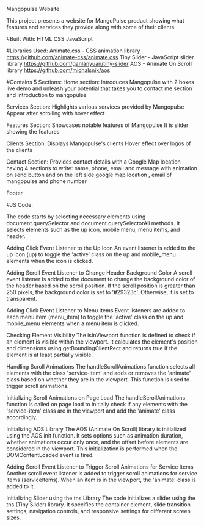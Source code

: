 Mangopulse Website.

This project presents a website for MangoPulse product showing what features and services they provide along with some of their clients.

#Built With:
HTML
CSS
JavaScript

#Libraries Used:
Animate.css - CSS animation library     https://github.com/animate-css/animate.css
Tiny Slider - JavaScript slider library https://github.com/ganlanyuan/tiny-slider 
AOS - Animate On Scroll library         https://github.com/michalsnik/aos



#Contains 5 Sections:
Home section: Introduces Mangopulse
with 2 boxes live demo and unleash your potential that takes you to contact me section and introduction to mangopulse

Services Section: Highlights various services provided by Mangopulse
Appear after scrolling with hover effect 

Features Section: Showcases notable features of Mangopulse
It is slider showing the features

Clients Section: Displays Mangopulse's clients
Hover effect over logos of the clients

Contact Section: Provides contact details with a Google Map location
having 4 sections to write: name, phone, email and message with animation on send button and on the left side google map location , email of mangopulse and phone number

Footer


#JS Code:

The code starts by selecting necessary elements using document.querySelector and document.querySelectorAll methods. It selects elements such as the up icon, mobile menu, menu items, and header.

Adding Click Event Listener to the Up Icon
An event listener is added to the up icon (up) to toggle the 'active' class on the up and mobile_menu elements when the icon is clicked.

Adding Scroll Event Listener to Change Header Background Color
A scroll event listener is added to the document to change the background color of the header based on the scroll position. If the scroll position is greater than 250 pixels, the background color is set to '#29323c'. Otherwise, it is set to transparent.

Adding Click Event Listener to Menu Items
Event listeners are added to each menu item (menu_item) to toggle the 'active' class on the up and mobile_menu elements when a menu item is clicked.

Checking Element Visibility
The isInViewport function is defined to check if an element is visible within the viewport. It calculates the element's position and dimensions using getBoundingClientRect and returns true if the element is at least partially visible.

Handling Scroll Animations
The handleScrollAnimations function selects all elements with the class 'service-item' and adds or removes the 'animate' class based on whether they are in the viewport. This function is used to trigger scroll animations.

Initializing Scroll Animations on Page Load
The handleScrollAnimations function is called on page load to initially check if any elements with the 'service-item' class are in the viewport and add the 'animate' class accordingly.

Initializing AOS Library
The AOS (Animate On Scroll) library is initialized using the AOS.init function. It sets options such as animation duration, whether animations occur only once, and the offset before elements are considered in the viewport. This initialization is performed when the DOMContentLoaded event is fired.

Adding Scroll Event Listener to Trigger Scroll Animations for Service Items
Another scroll event listener is added to trigger scroll animations for service items (serviceItems). When an item is in the viewport, the 'animate' class is added to it.

Initializing Slider using the tns Library
The code initializes a slider using the tns (Tiny Slider) library. It specifies the container element, slide transition settings, navigation controls, and responsive settings for different screen sizes.
